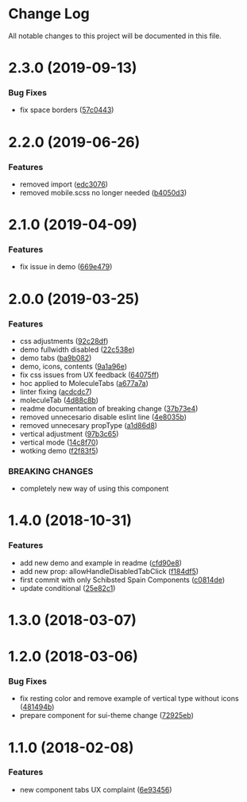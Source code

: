 # Change Log

All notable changes to this project will be documented in this file.

<a name="2.3.0"></a>
# 2.3.0 (2019-09-13)


### Bug Fixes

* fix space borders ([57c0443](https://github.com/SUI-Components/sui-components/commit/57c0443))



<a name="2.2.0"></a>
# 2.2.0 (2019-06-26)


### Features

* removed import ([edc3076](https://github.com/SUI-Components/sui-components/commit/edc3076))
* removed mobile.scss no longer needed ([b4050d3](https://github.com/SUI-Components/sui-components/commit/b4050d3))



<a name="2.1.0"></a>
# 2.1.0 (2019-04-09)


### Features

* fix issue in demo ([669e479](https://github.com/SUI-Components/sui-components/commit/669e479))



<a name="2.0.0"></a>
# 2.0.0 (2019-03-25)


### Features

* css adjustments ([92c28df](https://github.com/SUI-Components/sui-components/commit/92c28df))
* demo fullwidth disabled ([22c538e](https://github.com/SUI-Components/sui-components/commit/22c538e))
* demo tabs ([ba9b082](https://github.com/SUI-Components/sui-components/commit/ba9b082))
* demo, icons, contents ([9a1a96e](https://github.com/SUI-Components/sui-components/commit/9a1a96e))
* fix css issues from UX feedback ([64075ff](https://github.com/SUI-Components/sui-components/commit/64075ff))
* hoc applied to MoleculeTabs ([a677a7a](https://github.com/SUI-Components/sui-components/commit/a677a7a))
* linter fixing ([acdcdc7](https://github.com/SUI-Components/sui-components/commit/acdcdc7))
* moleculeTab ([4d88c8b](https://github.com/SUI-Components/sui-components/commit/4d88c8b))
* readme documentation of breaking change ([37b73e4](https://github.com/SUI-Components/sui-components/commit/37b73e4))
* removed unnecesario disable eslint line ([4e8035b](https://github.com/SUI-Components/sui-components/commit/4e8035b))
* removed unnecesary propType ([a1d86d8](https://github.com/SUI-Components/sui-components/commit/a1d86d8))
* vertical adjustment ([97b3c65](https://github.com/SUI-Components/sui-components/commit/97b3c65))
* vertical mode ([14c8f70](https://github.com/SUI-Components/sui-components/commit/14c8f70))
* wotking demo ([f2f83f5](https://github.com/SUI-Components/sui-components/commit/f2f83f5))


### BREAKING CHANGES

* completely new way of using this component



<a name="1.4.0"></a>
# 1.4.0 (2018-10-31)


### Features

* add new demo and example in readme ([cfd90e8](https://github.com/SUI-Components/sui-components/commit/cfd90e8))
* add new prop: allowHandleDisabledTabClick ([f184df5](https://github.com/SUI-Components/sui-components/commit/f184df5))
* first commit with only Schibsted Spain Components ([c0814de](https://github.com/SUI-Components/sui-components/commit/c0814de))
* update conditional ([25e82c1](https://github.com/SUI-Components/sui-components/commit/25e82c1))



<a name="1.3.0"></a>
# 1.3.0 (2018-03-07)



<a name="1.2.0"></a>
# 1.2.0 (2018-03-06)


### Bug Fixes

* fix resting color and remove example of vertical type without icons ([481494b](https://github.com/SUI-Components/sui-components/commit/481494b))
* prepare component for sui-theme change ([72925eb](https://github.com/SUI-Components/sui-components/commit/72925eb))



<a name="1.1.0"></a>
# 1.1.0 (2018-02-08)


### Features

* new component tabs UX complaint ([6e93456](https://github.com/SUI-Components/sui-components/commit/6e93456))




